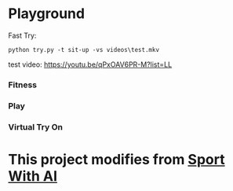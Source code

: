 # Playground
Fast Try:
```
python try.py -t sit-up -vs videos\test.mkv
```
test video: https://youtu.be/qPxOAV6PR-M?list=LL

### Fitness
### Play
### Virtual Try On


# This project modifies from [Sport With AI](https://github.com/Furkan-Gulsen/Sport-With-AI)
